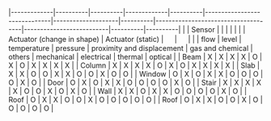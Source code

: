 |-------------|----------|----------|-------------|----------|------------------------------|--------------------|----------|-------------------------------------|--------------------------|----------|----------|
|             | Sensor   |          |             |          |                              |                    |          | Actuator (change   in shape)        | Actuator (static)        | 　       | 　       |
|             | flow     | level    | temperature | pressure | proximity   and displacement | gas   and chemical | others   | mechanical                          | electrical               | thermal  | optical  |
| Beam        | X        | X        | X           | X        | O                            | X                  | O        | X                                   | X                        | X        | X        |
| Column      | X        | X        | X           | X        | O                            | X                  | O        | X                                   | X                        | X        | X        |
| Slab        | X        | X        | O           | O        | X                            | X                  | O        | O                                   | X                        | O        | O        |
| Window      | O        | X        | O           | X        | X                            | O                  | O        | O                                   | O                        | X        | O        |
| Door        | O        | X        | O           | X        | X                            | O                  | O        | O                                   | O                        | X        | O        |
| Stair       | X        | X        | X           | X        | X                            | O                  | O        | X                                   | O                        | X        | O        |
| Wall        | X        | X        | O           | X        | X                            | O                  | O        | O                                   | O                        | X        | O        |
| Roof        | O        | X        | X           | O        | O                            | X                  | O        | O                                   | O                        | O        | O        |
|     Roof    |     O    |     X    |     X       |     O    |     O                        |     X              |     O    |     O                               |     O                    |     O    |     O    |
